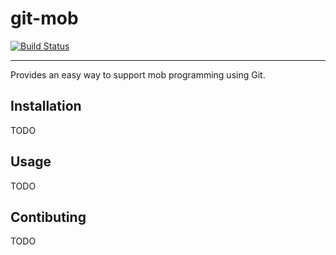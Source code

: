 # git-mob

[![Build Status](https://dev.azure.com/jwthompson2/git-mob/_apis/build/status/plainprogrammer.git-mob?branchName=master)](https://dev.azure.com/jwthompson2/git-mob/_build/latest?definitionId=1&branchName=master)

---

Provides an easy way to support mob programming using Git.

## Installation

TODO

## Usage

TODO

## Contibuting

TODO

